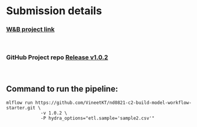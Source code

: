 # Submission details

### [W&B project link](https://wandb.ai/vineetkt/nyc_airbnb)

<br />

### GitHub Project repo [Release v1.0.2](https://github.com/VineetKT/nd0821-c2-build-model-workflow-starter/tree/1.0.2)

<br />

## Command to run the pipeline:

```
mlflow run https://github.com/VineetKT/nd0821-c2-build-model-workflow-starter.git \
             -v 1.0.2 \
             -P hydra_options="etl.sample='sample2.csv'"
```
